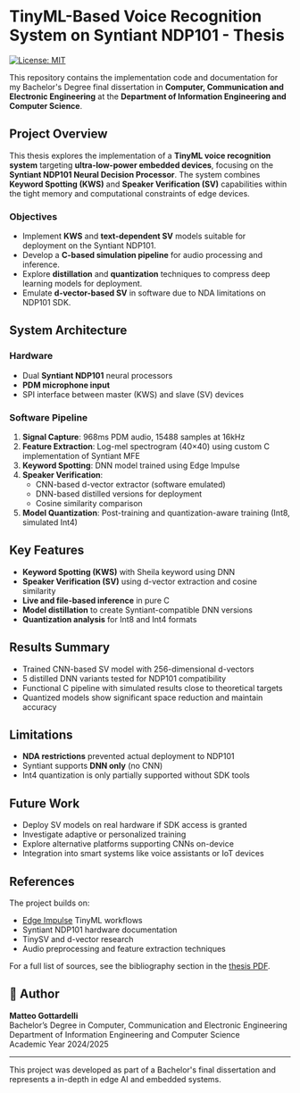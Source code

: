 # TinyML-Based Voice Recognition System on Syntiant NDP101 - Thesis  
[![License: MIT](https://img.shields.io/badge/License-MIT-yellow.svg)](https://opensource.org/licenses/MIT)

This repository contains the implementation code and documentation for my Bachelor's Degree final dissertation in **Computer, Communication and Electronic Engineering** at the **Department of Information Engineering and Computer Science**.

## Project Overview  
This thesis explores the implementation of a **TinyML voice recognition system** targeting **ultra-low-power embedded devices**, focusing on the **Syntiant NDP101 Neural Decision Processor**. The system combines **Keyword Spotting (KWS)** and **Speaker Verification (SV)** capabilities within the tight memory and computational constraints of edge devices.

### Objectives
- Implement **KWS** and **text-dependent SV** models suitable for deployment on the Syntiant NDP101.
- Develop a **C-based simulation pipeline** for audio processing and inference.
- Explore **distillation** and **quantization** techniques to compress deep learning models for deployment.
- Emulate **d-vector-based SV** in software due to NDA limitations on NDP101 SDK.

## System Architecture

### Hardware
- Dual **Syntiant NDP101** neural processors  
- **PDM microphone input**  
- SPI interface between master (KWS) and slave (SV) devices  

### Software Pipeline
1. **Signal Capture**: 968ms PDM audio, 15488 samples at 16kHz  
2. **Feature Extraction**: Log-mel spectrogram (40×40) using custom C implementation of Syntiant MFE  
3. **Keyword Spotting**: DNN model trained using Edge Impulse  
4. **Speaker Verification**:
   - CNN-based d-vector extractor (software emulated)
   - DNN-based distilled versions for deployment
   - Cosine similarity comparison
5. **Model Quantization**: Post-training and quantization-aware training (Int8, simulated Int4)

## Key Features

- **Keyword Spotting (KWS)** with Sheila keyword using DNN  
- **Speaker Verification (SV)** using d-vector extraction and cosine similarity  
- **Live and file-based inference** in pure C  
- **Model distillation** to create Syntiant-compatible DNN versions  
- **Quantization analysis** for Int8 and Int4 formats

## Results Summary
- Trained CNN-based SV model with 256-dimensional d-vectors  
- 5 distilled DNN variants tested for NDP101 compatibility  
- Functional C pipeline with simulated results close to theoretical targets  
- Quantized models show significant space reduction and maintain accuracy  

## Limitations
- **NDA restrictions** prevented actual deployment to NDP101  
- Syntiant supports **DNN only** (no CNN)  
- Int4 quantization is only partially supported without SDK tools  

## Future Work
- Deploy SV models on real hardware if SDK access is granted  
- Investigate adaptive or personalized training  
- Explore alternative platforms supporting CNNs on-device  
- Integration into smart systems like voice assistants or IoT devices  

## References
The project builds on:
- [Edge Impulse](https://www.edgeimpulse.com/) TinyML workflows  
- Syntiant NDP101 hardware documentation  
- TinySV and d-vector research  
- Audio preprocessing and feature extraction techniques  

For a full list of sources, see the bibliography section in the [thesis PDF](https://github.com/Gotta003/Syntiant-NDP101-Speaker-Verification-Thesis).

## 👤 Author
**Matteo Gottardelli**  
Bachelor’s Degree in Computer, Communication and Electronic Engineering  
Department of Information Engineering and Computer Science  
Academic Year 2024/2025

---

This project was developed as part of a Bachelor's final dissertation and represents a in-depth in edge AI and embedded systems.
